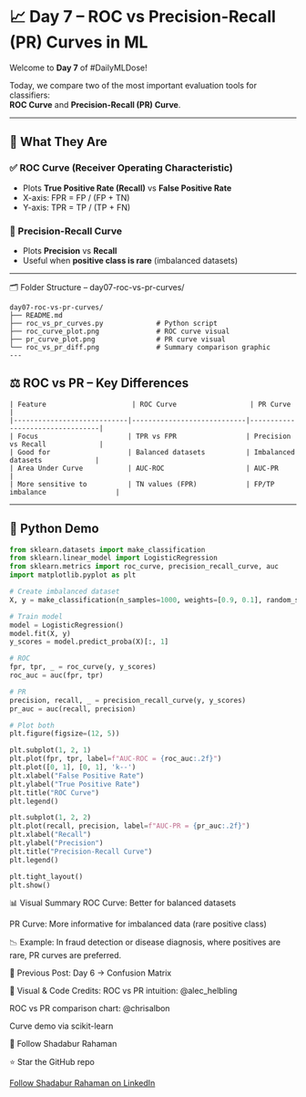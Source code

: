 # 📈 Day 7 – ROC vs Precision-Recall (PR) Curves in ML

Welcome to **Day 7** of #DailyMLDose!

Today, we compare two of the most important evaluation tools for classifiers:  
**ROC Curve** and **Precision-Recall (PR) Curve**.

---

## 🚦 What They Are

### ✅ ROC Curve (Receiver Operating Characteristic)
- Plots **True Positive Rate (Recall)** vs **False Positive Rate**
- X-axis: FPR = FP / (FP + TN)  
- Y-axis: TPR = TP / (TP + FN)

### 🎯 Precision-Recall Curve
- Plots **Precision** vs **Recall**
- Useful when **positive class is rare** (imbalanced datasets)

---
🗂️ Folder Structure – day07-roc-vs-pr-curves/
```
day07-roc-vs-pr-curves/
├── README.md
├── roc_vs_pr_curves.py             # Python script
├── roc_curve_plot.png              # ROC curve visual
├── pr_curve_plot.png               # PR curve visual
└── roc_vs_pr_diff.png              # Summary comparison graphic
---
```
## ⚖️ ROC vs PR – Key Differences
```
| Feature                     | ROC Curve                  | PR Curve                        |
|----------------------------|----------------------------|---------------------------------|
| Focus                      | TPR vs FPR                 | Precision vs Recall             |
| Good for                   | Balanced datasets          | Imbalanced datasets             |
| Area Under Curve           | AUC-ROC                    | AUC-PR                          |
| More sensitive to          | TN values (FPR)            | FP/TP imbalance                 |
```
---

## 🧪 Python Demo

```python
from sklearn.datasets import make_classification
from sklearn.linear_model import LogisticRegression
from sklearn.metrics import roc_curve, precision_recall_curve, auc
import matplotlib.pyplot as plt

# Create imbalanced dataset
X, y = make_classification(n_samples=1000, weights=[0.9, 0.1], random_state=42)

# Train model
model = LogisticRegression()
model.fit(X, y)
y_scores = model.predict_proba(X)[:, 1]

# ROC
fpr, tpr, _ = roc_curve(y, y_scores)
roc_auc = auc(fpr, tpr)

# PR
precision, recall, _ = precision_recall_curve(y, y_scores)
pr_auc = auc(recall, precision)

# Plot both
plt.figure(figsize=(12, 5))

plt.subplot(1, 2, 1)
plt.plot(fpr, tpr, label=f"AUC-ROC = {roc_auc:.2f}")
plt.plot([0, 1], [0, 1], 'k--')
plt.xlabel("False Positive Rate")
plt.ylabel("True Positive Rate")
plt.title("ROC Curve")
plt.legend()

plt.subplot(1, 2, 2)
plt.plot(recall, precision, label=f"AUC-PR = {pr_auc:.2f}")
plt.xlabel("Recall")
plt.ylabel("Precision")
plt.title("Precision-Recall Curve")
plt.legend()

plt.tight_layout()
plt.show()
```
📊 Visual Summary
ROC Curve: Better for balanced datasets 

PR Curve: More informative for imbalanced data (rare positive class)

📉 Example:
In fraud detection or disease diagnosis, where positives are rare, PR curves are preferred.

🔁 Previous Post:
Day 6 → Confusion Matrix

🧠 Visual & Code Credits:
ROC vs PR intuition: @alec_helbling

ROC vs PR comparison chart: @chrisalbon

Curve demo via scikit-learn

📌 Follow Shadabur Rahaman

⭐ Star the GitHub repo

 [Follow Shadabur Rahaman on LinkedIn](https://www.linkedin.com/in/shadabur-rahaman-1b5703249/)  
